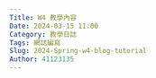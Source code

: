 ```yaml
---
Title: W4 教學內容
Date: 2024-03-15 11:00
Category: 教學日誌
Tags: 網誌編寫
Slug: 2024-Spring-w4-blog-tutorial
Author: 41123135
---
```



<!-- PELICAN_END_SUMMARY -->

